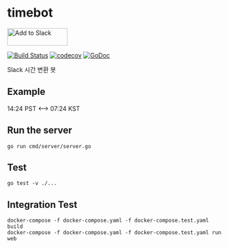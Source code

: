# timebot

<a href="https://slack.com/oauth/v2/authorize?client_id=288745980535.515443770183&scope=channels:history,channels:join,channels:read,chat:write,chat:write.customize,chat:write.public,commands,dnd:read,emoji:read,groups:history,groups:read,groups:write,im:history,im:read,im:write,links:read,links:write,mpim:history,mpim:read,mpim:write,pins:read,pins:write,reactions:read,reactions:write,reminders:read,reminders:write,remote_files:read,remote_files:share,remote_files:write,team:read,usergroups:read,usergroups:write,users.profile:read,users:read,users:read.email,users:write"><img alt="Add to Slack" height="40" width="139" src="https://platform.slack-edge.com/img/add_to_slack.png" srcset="https://platform.slack-edge.com/img/add_to_slack.png 1x, https://platform.slack-edge.com/img/add_to_slack@2x.png 2x"></a>

[![Build Status](https://travis-ci.com/dl4ab/timebot.svg?branch=master)](https://travis-ci.com/dl4ab/timebot)
[![codecov](https://codecov.io/gh/dl4ab/timebot/branch/master/graph/badge.svg)](https://codecov.io/gh/dl4ab/timebot)
[![GoDoc](https://godoc.org/github.com/dl4ab/timebot?status.svg)](https://godoc.org/github.com/dl4ab/timebot)

Slack 시간 변환 봇

## Example

14:24 PST <--> 07:24 KST

## Run the server

```shell script
go run cmd/server/server.go
```

## Test

```shell script
go test -v ./...
```

## Integration Test

```shell script
docker-compose -f docker-compose.yaml -f docker-compose.test.yaml build
docker-compose -f docker-compose.yaml -f docker-compose.test.yaml run web
```
